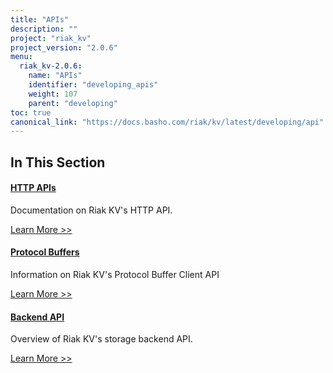 ```yaml
---
title: "APIs"
description: ""
project: "riak_kv"
project_version: "2.0.6"
menu:
  riak_kv-2.0.6:
    name: "APIs"
    identifier: "developing_apis"
    weight: 107
    parent: "developing"
toc: true
canonical_link: "https://docs.basho.com/riak/kv/latest/developing/api"
---
```


[dev api http]: ./http
[dev api backend]: ./backend
[dev api pbc]: ./protocol-buffers/

## In This Section

#### [HTTP APIs][dev api http]

Documentation on Riak KV's HTTP API.

[Learn More >>][dev api http]

#### [Protocol Buffers][dev api pbc]

Information on Riak KV's Protocol Buffer Client API

[Learn More >>][dev api pbc]

#### [Backend API][dev api backend]

Overview of Riak KV's storage backend API.

[Learn More >>][dev api backend]
